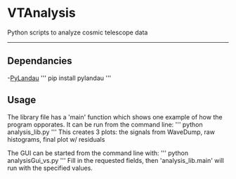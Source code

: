 # VTAnalysis
Python scripts to analyze cosmic telescope data

-------------------------------------------------
## Dependancies
-[PyLandau](https://pypi.org/project/pylandau/)
'''
pip install pylandau
'''

## Usage
The library file has a 'main' function which shows one example of how the program opporates. It can be run from the command line:
'''
python analysis_lib.py
'''
This creates 3 plots: the signals from WaveDump, raw histograms, final plot w/ residuals

The GUI can be started from the command line with:
'''
python analysisGui_vs.py
'''
Fill in the requested fields, then 'analysis_lib.main' will run with the specified values.
